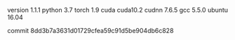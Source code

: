 version 1.1.1
python 3.7
torch 1.9
cuda cuda10.2
cudnn 7.6.5
gcc 5.5.0
ubuntu 16.04

commit 8dd3b7a3631d01729cfea59c91d5be904db6c828